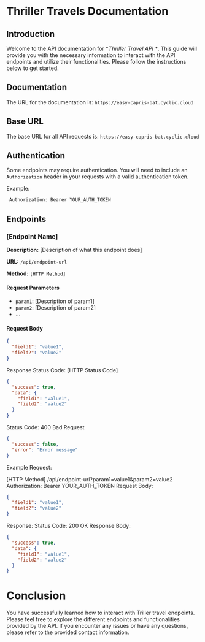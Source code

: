 # Thriller Travels Documentation

## Introduction

Welcome to the API documentation for \*_Thriller Travel API \*_. This guide will provide you with the necessary information to interact with the API endpoints and utilize their functionalities. Please follow the instructions below to get started.

## Documentation

The URL for the documentation is: `https://easy-capris-bat.cyclic.cloud`

## Base URL

The base URL for all API requests is: `https://easy-capris-bat.cyclic.cloud`

## Authentication

Some endpoints may require authentication. You will need to include an `Authorization` header in your requests with a valid authentication token.

Example:

```bash
 Authorization: Bearer YOUR_AUTH_TOKEN

```

## Endpoints

### [Endpoint Name]

**Description:** [Description of what this endpoint does]

**URL:** `/api/endpoint-url`

**Method:** `[HTTP Method]`

#### Request Parameters

- `param1`: [Description of param1]
- `param2`: [Description of param2]
- ...

#### Request Body

```json
{
  "field1": "value1",
  "field2": "value2"
}
```

Response
Status Code: [HTTP Status Code]

```json
{
  "success": true,
  "data": {
    "field1": "value1",
    "field2": "value2"
  }
}
```

Status Code: 400 Bad Request

```json
{
  "success": false,
  "error": "Error message"
}
```

Example
Request:

[HTTP Method] /api/endpoint-url?param1=value1&param2=value2
Authorization: Bearer YOUR_AUTH_TOKEN
Request Body:

```json
{
  "field1": "value1",
  "field2": "value2"
}
```

Response:
Status Code: 200 OK
Response Body:

```json
{
  "success": true,
  "data": {
    "field1": "value1",
    "field2": "value2"
  }
}
```

# Conclusion

You have successfully learned how to interact with Triller travel endpoints. Please feel free to explore the different endpoints and functionalities provided by the API. If you encounter any issues or have any questions, please refer to the provided contact information.
